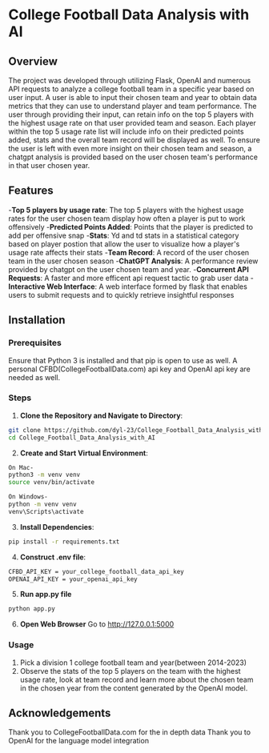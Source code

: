 # College Football Data Analysis with AI

## Overview
The project was developed through utilizing Flask, OpenAI and numerous API requests to analyze a college football team
in a specific year based on user input. A user is able to input their chosen team and year to obtain data metrics 
that they can use to understand player and team performance. The user through providing their input, can retain info on the top
5 players with the highest usage rate on that user provided team and season. Each player within the top 5 usage rate list will
include info on their predicted points added, stats and the overall team record will be displayed as well. To ensure the user is left with even more insight on their chosen team and season, a chatgpt analysis is provided based on the user chosen team's
performance in that user chosen year.

## Features
-**Top 5 players by usage rate**: The top 5 players with the highest usage rates for the user chosen team display how often a player is put to work offensively
-**Predicted Points Added**: Points that the player is predicted to add per offensive snap
-**Stats**: Yd and td stats in a statistical category based on player postion that allow the user to visualize how a player's usage rate affects their stats
-**Team Record**: A record of the user chosen team in the user chosen season
-**ChatGPT Analysis**: A performance review provided by chatgpt on the user chosen team and year.
-**Concurrent API Requests**: A faster and more efficent api request tactic to grab user data
-**Interactive Web Interface**: A web interface formed by flask that enables users to submit requests and to quickly retrieve insightful responses

## Installation

### Prerequisites
Ensure that Python 3 is installed and that pip is open to use as well.
A personal CFBD(CollegeFootballData.com) api key and OpenAI api key are needed as well.


### Steps
1) **Clone the Repository and Navigate to Directory**:
```bash
git clone https://github.com/dyl-23/College_Football_Data_Analysis_with_AI.git
cd College_Football_Data_Analysis_with_AI
```
2) **Create and Start Virtual Environment**:
```bash
On Mac-
python3 -m venv venv
source venv/bin/activate

On Windows-
python -m venv venv
venv\Scripts\activate
```
3) **Install Dependencies**:
```bash
pip install -r requirements.txt
```

4) **Construct .env file**:
```bash
CFBD_API_KEY = your_college_football_data_api_key
OPENAI_API_KEY = your_openai_api_key
```

5) **Run app.py file**
```bash
python app.py
```

6) **Open Web Browser**
Go to http://127.0.0.1:5000

### Usage
1)  Pick a division 1 college football team and year(between 2014-2023)
2) Observe the stats of the top 5 players on the team with the highest usage rate, look at team record and
learn more about the chosen team in the chosen year from the content generated by the OpenAI model.

## Acknowledgements
Thank you to CollegeFootballData.com for the in depth data
Thank you to OpenAI for the language model integration


